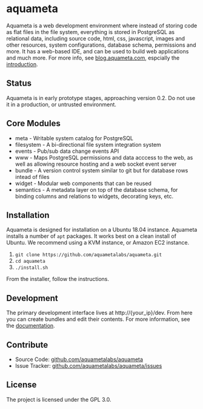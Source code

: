 aquameta
========

Aquameta is a web development environment where instead of storing code as flat
files in the file system, everything is stored in PostgreSQL as relational
data, including source code, html, css, javascript, images and other resources,
system configurations, database schema, permissions and more.  It has a
web-based IDE, and can be used to build web applications and much more.  For
more info, see [blog.aquameta.com](http://blog.aquameta.com/), espcially the [introduction](http://blog.aquameta.com/2015/08/28/introducing-aquameta/).

Status
------

Aquameta is in early prototype stages, approaching version 0.2.  Do not use it in a
production, or untrusted environment.

Core Modules
------------

- meta - Writable system catalog for PostgreSQL
- filesystem - A bi-directional file system integration system
- events - Pub/sub data change events API
- www - Maps PostgreSQL permissions and data acccess to the web, as well as allowing resource hosting and a web socket event server
- bundle - A version control system similar to git but for database rows intead of files
- widget - Modular web components that can be reused
- semantics - A metadata layer on top of the database schema, for binding columns and relations to widgets, decorating keys, etc.

Installation
------------

Aquameta is designed for installation on a Ubuntu 18.04 instance.  Aquameta installs a number of `apt` packages.  It works best on a clean install of Ubuntu.  We recommend using a KVM instance, or Amazon EC2 instance.

1. `git clone https://github.com/aquametalabs/aquameta.git`
2. `cd aquameta`
3. `./install.sh`

From the installer, follow the instructions.


Development
-----------

The primary development interface lives at http://{your_ip}/dev.  From here you can create bundles and edit their contents.  For more information, see the [documentation](docs/).

Contribute
----------

- Source Code: [github.com/aquametalabs/aquameta](https://github.com/aquametalabs/aquameta)
- Issue Tracker: [github.com/aquametalabs/aquameta/issues](https://github.com/aquametalabs/aquameta/issues)

License
-------

The project is licensed under the GPL 3.0.
